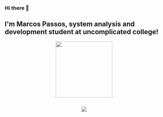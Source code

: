 ### Hi there 👋

<!--
**marcospassosti/marcospassosti** is a ✨ _special_ ✨ repository because its `README.md` (this file) appears on your GitHub profile.

Here are some ideas to get you started:

- 🔭 I’m currently working on ...
- 🌱 I’m currently learning ...
- 👯 I’m looking to collaborate on ...
- 🤔 I’m looking for help with ...
- 💬 Ask me about ...
- 📫 How to reach me: ...
- 😄 Pronouns: ...
- ⚡ Fun fact: ...
-->

## I'm Marcos Passos, system analysis and development student at uncomplicated college!

<div align="center">
  <a href="https://github.com/marcospassosti">
  <img height="180em" src="https://github-readme-stats.vercel.app/api?username=marcospassosti&show_icons=true@include_all_commits=true&count_private=true&theme=dark"/>
</div>

  ##
 
<div align="center">   
  <a href = "mailto:marcos.vp11@hotmail.com"><img src="https://img.shields.io/badge/-Hotmail-%23333?style=for-the-badge&logo=hotmail&logoColor=white" target="_blank"></a>
</div>
  
